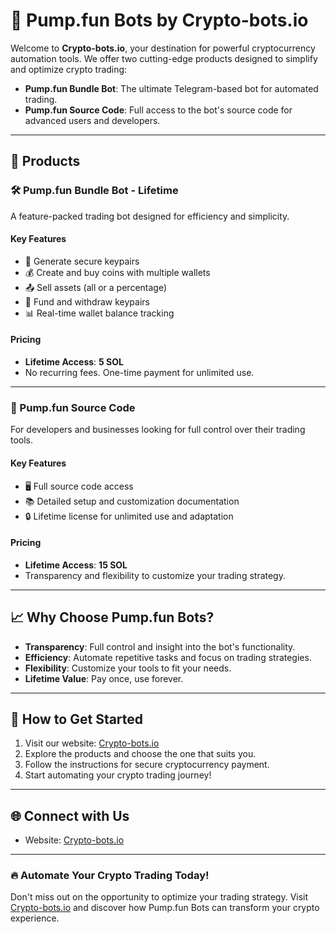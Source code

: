# 🚀 Pump.fun Bots by Crypto-bots.io  

Welcome to **Crypto-bots.io**, your destination for powerful cryptocurrency automation tools. We offer two cutting-edge products designed to simplify and optimize crypto trading:  

- **Pump.fun Bundle Bot**: The ultimate Telegram-based bot for automated trading.  
- **Pump.fun Source Code**: Full access to the bot's source code for advanced users and developers.  

---

## 🌟 Products  

### 🛠️ Pump.fun Bundle Bot - Lifetime  
A feature-packed trading bot designed for efficiency and simplicity.  

#### Key Features  
- 🔑 Generate secure keypairs  
- 💰 Create and buy coins with multiple wallets  
- 📤 Sell assets (all or a percentage)  
- 💸 Fund and withdraw keypairs  
- 📊 Real-time wallet balance tracking  

#### Pricing  
- **Lifetime Access**: **5 SOL**  
- No recurring fees. One-time payment for unlimited use.  

---

### 🧩 Pump.fun Source Code  
For developers and businesses looking for full control over their trading tools.  

#### Key Features  
- 🖥️ Full source code access  
- 📚 Detailed setup and customization documentation  
- 🔒 Lifetime license for unlimited use and adaptation  

#### Pricing  
- **Lifetime Access**: **15 SOL**  
- Transparency and flexibility to customize your trading strategy.  

---

## 📈 Why Choose Pump.fun Bots?  
- **Transparency**: Full control and insight into the bot's functionality.  
- **Efficiency**: Automate repetitive tasks and focus on trading strategies.  
- **Flexibility**: Customize your tools to fit your needs.  
- **Lifetime Value**: Pay once, use forever.  

---

## 🛒 How to Get Started  

1. Visit our website: [Crypto-bots.io](https://crypto-bots.io)  
2. Explore the products and choose the one that suits you.  
3. Follow the instructions for secure cryptocurrency payment.  
4. Start automating your crypto trading journey!  

---

## 🌐 Connect with Us  

- Website: [Crypto-bots.io](https://crypto-bots.io)  

---

### 🔥 Automate Your Crypto Trading Today!  
Don't miss out on the opportunity to optimize your trading strategy. Visit [Crypto-bots.io](https://crypto-bots.io) and discover how Pump.fun Bots can transform your crypto experience.  

